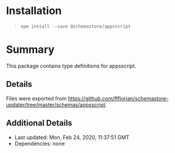 # Installation
> `npm install --save @schemastore/appsscript`

# Summary
This package contains type definitions for appsscript.

## Details
Files were exported from https://github.com/ffflorian/schemastore-updater/tree/master/schemas/appsscript.

## Additional Details
* Last updated: Mon, Feb 24, 2020, 11:37:51 GMT
* Dependencies: none
